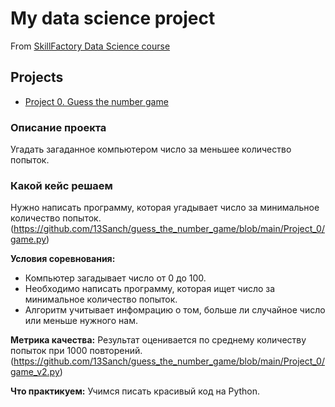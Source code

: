 # My data science project 
From [SkillFactory Data Science course](https://skillfactory.ru/data-scientist)

## Projects 
* [Project 0. Guess the number game](https://github.com/13Sanch/guess_the_number_game/tree/main/Project_0)

### Описание проекта
Угадать загаданное компьютером число за меньшее количество попыток.

### Какой кейс решаем
Нужно написать программу, которая  угадывает число за минимальное количество попыток. (https://github.com/13Sanch/guess_the_number_game/blob/main/Project_0/game.py)

**Условия соревнования:**
- Компьютер загадывает число от 0 до 100.
- Необходимо написать программу, которая ищет число за минимальное количество попыток.
- Алгоритм учитывает инфомрацию о том, больше ли случайное число или меньше нужного нам.

**Метрика качества:**
Результат оценивается по среднему количеству попыток при 1000 повторений. (https://github.com/13Sanch/guess_the_number_game/blob/main/Project_0/game_v2.py)

**Что практикуем:**
Учимся писать красивый код на Python.
